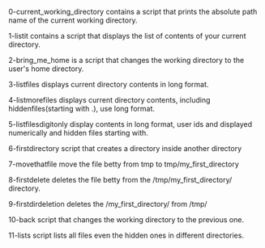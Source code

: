 0-current_working_directory contains a script that prints the absolute path name of the current working directory.

1-listit contains a script that displays the list of contents of your current directory.

2-bring_me_home is a script that changes the working directory to the user's home directory.

3-listfiles displays current directory contents in long format.

4-listmorefiles displays current directory contents, including hiddenfiles(starting with .), use long format.

5-listfilesdigitonly display contents in long format, user ids and displayed numerically and hidden files starting with.

6-firstdirectory script that creates a directory inside another directory

7-movethatfile move the file betty from tmp to tmp/my_first_directory

8-firstdelete deletes the file betty from the /tmp/my_first_directory/ directory.

9-firstdirdeletion deletes the /my_first_directory/ from /tmp/

10-back script that changes the working directory to the previous one.

11-lists script lists all files even the hidden ones in different directories. 
